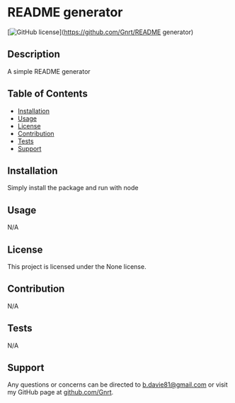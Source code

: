 # README generator

  [![GitHub license](https://img.shields.io/badge/license-None-blue.svg)](https://github.com/Gnrt/README generator)
  
  ## Description
  A simple README generator
  
  ## Table of Contents
  - [Installation](#installation)
  - [Usage](#usage)
  - [License](#license)
  - [Contribution](#contribution)
  - [Tests](#tests)
  - [Support](#support)
  
  ## Installation
  Simply install the package and run with node
  
  ## Usage
  N/A
  
  ## License
  This project is licensed under the None license.
  
  ## Contribution
  N/A
  
  ## Tests
  N/A
  
  ## Support
  Any questions or concerns can be directed to [b.davie81@gmail.com](b.davie81@gmail.com) or visit my GitHub page at [github.com/Gnrt](github.com/Gnrt).